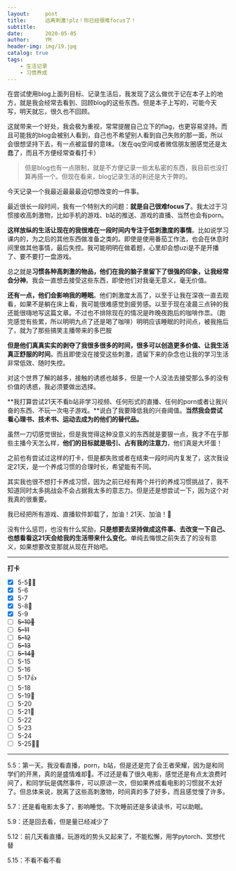 ```yaml
---
layout:     post
title:      远离刺激!plz！你已经很难focus了！
subtitle:   
date:       2020-05-05
author:     YM
header-img: img/19.jpg
catalog: true
tags:
    - 生活记录
    - 习惯养成
---
```


在尝试使用blog上面列目标、记录生活后，我发现了这么做优于记在本子上的地方，就是我会经常去看到、回顾blog的这些东西。但是本子上写的，可能今天写，明天就忘，很久也不回顾。

这就带来一个好处，我会极为重视，常常提醒自己立下的flag，也更容易坚持。而且可能我的blog会被别人看到，自己也不希望别人看到自己失败的那一面，所以会很想坚持下去，有一点被监督的意味。（发在qq空间或者微信朋友圈感觉还是太蠢了，而且不方便经常查看打卡）

> 但是blog也有一点限制，就是不方便记录一些太私密的东西，我目前也没打算再搭一个。但现在看来，blog记录生活的利还是大于弊的。

今天记录一个我最近最最最迫切想改变的一件事。

最近很长一段时间，我有一个特别大的问题：**就是自己很难focus了**。我太过于习惯接收高刺激物，比如手机的游戏、b站的推送、游戏的直播、当然也会有porn。

**这样放纵的生活让现在的我很难在一段时间内专注于低刺激度的事情**。比如说学习课内的，为之后的其他东西做准备之类的。即使是使用番茄工作法，也会在休息时间里做其他事情，最后失控。我可能明明在做着题，心里却会想uzi是不是开播了、要不要打一盘游戏。

总之就是**习惯各种高刺激的物品，他们在我的脑子里留下了很强的印象，让我经常会分神**。我会一直想去接受这些东西，即使他们对我毫无意义，毫无价值。

**还有一点，他们会影响我的睡眠**。他们刺激度太高了，以至于让我在深夜一直去观看，如果不是躺在床上看，我可能很难感觉到疲劳感。以至于现在凌晨三点钟的我还能很嗨地写这篇文章。不过也不排除现在的情况是昨晚夜跑后的咖啡作祟。（跑完感觉有些累，所以明明九点了还是喝了咖啡）明明应该睡眠的时间点，被我拖后了，就为了那些搞笑主播带来的多巴胺

**但是他们真真实实的剥夺了我很多很多的时间，很多可以创造更多价值、让我生活真正舒服的时间**。而且即使没在接受这些刺激，遗留下来的杂念也让我的学习生活非常低效、随时失控。

对这个世界了解的越多，接触的诱惑也越多，但是一个人没法去接受那么多的没有价值的诱惑，我必须要做出选择。

**我打算尝试21天不看b站非学习视频、任何形式的直播、任何的porn或者让我兴奋的东西、不玩一次电子游戏。**说白了我要降低我的兴奋阈值。**当然我会尝试看心理书、技术书、运动去成为的他们的替代品。**

虽然一刀切感觉很扯，但是我觉得这种没意义的东西就是要狠一点，我才不在乎那些主播今天怎么样，**他们的目标就是吸引、占有我的注意力**，他们真是大坏蛋！

之前也有尝试过这样的打卡，但是都失败或者在结束一段时间内复发了，这次我设定21天，是一个养成习惯的合理时长，希望能有不同。

其实我也很不想打卡养成习惯，因为之前已经有两个并行的养成习惯挑战了，我不知道同时太多挑战会不会占据我太多的意志力。但是还是想尝试一下，因为这个对我真的很重要。

我已经把所有游戏、直播软件卸载了，加油！21天、加油！💪

没有什么惩罚，也没有什么奖励，**只是想要去坚持做成这件事、去改变一下自己、也想看看这21天会给我的生活带来什么变化**。单纯去悔恨之前失去了的没有意义，如果想要改变那就从现在开始吧。



------

**打卡**

- [x] 5-5💪💪
- [x] 5-6
- [x] 5-7
- [x] 5-8🤙
- [x] 5-9
- [ ] ~~5-10👻~~
- [ ] ~~5-11~~
- [ ] ~~5-12~~
- [ ] ~~5-13~~
- [ ] ~~5-14👊~~
- [ ] 5-15
- [ ] 5-16
- [ ] 5-17👍
- [ ] 5-18
- [ ] 5-19👏
- [ ] 5-20
- [ ] 5-21🙏
- [ ] 5-22
- [ ] 5-23
- [ ] 5-24
- [ ] 5-25🧐🎉

------

5.5：第一天。我没看直播，porn，b站，但是还是完了会王者荣耀，因为是和同学们的开黑，真的是盛情难却🤣。不过还是看了很久电影，感觉还是有点太浪费时间了，和同学玩是偶然事件，可以原谅一次，但如果养成看电影的习惯就不太好了。但总体来说，脱离了这些高刺激物，时间真的多了好多，而且感觉慢了许多。

5.7：还是看电影太多了，影响睡觉。下次睡前还是多读读书，可以助眠。

5.9：还是回去看，但是量已经减少了

5.12：前几天看直播，玩游戏的势头又起来了，不能松懈，用学pytorch、冥想代替

5.15：不看不看不看

